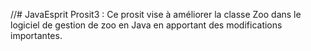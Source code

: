//# JavaEsprit
Prosit3 :
Ce prosit vise à améliorer la classe Zoo dans le logiciel de gestion de zoo en Java en apportant des modifications importantes.
